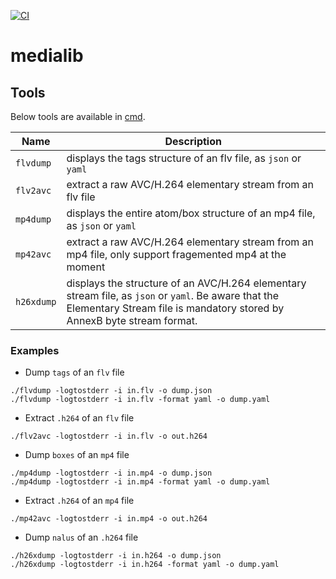 [![CI](https://github.com/wangyoucao577/medialib/actions/workflows/ci.yml/badge.svg)](https://github.com/wangyoucao577/medialib/actions/workflows/ci.yml)    
# medialib

## Tools
Below tools are available in [cmd](cmd).     

| Name | Description | 
| - | - |
| `flvdump` | displays the tags structure of an flv file, as `json` or `yaml` |
| `flv2avc` | extract a raw AVC/H.264 elementary stream from an flv file |
| `mp4dump` | displays the entire atom/box structure of an mp4 file, as `json` or `yaml` |
| `mp42avc` | extract a raw AVC/H.264 elementary stream from an mp4 file, only support fragemented mp4 at the moment |
| `h26xdump`| displays the structure of an AVC/H.264 elementary stream file, as `json` or `yaml`. Be aware that the Elementary Stream file is mandatory stored by AnnexB byte stream format. |

### Examples     

- Dump `tags` of an `flv` file    

```
./flvdump -logtostderr -i in.flv -o dump.json
./flvdump -logtostderr -i in.flv -format yaml -o dump.yaml 
```

- Extract `.h264` of an `flv` file 

```
./flv2avc -logtostderr -i in.flv -o out.h264 
```

- Dump `boxes` of an `mp4` file    

```
./mp4dump -logtostderr -i in.mp4 -o dump.json
./mp4dump -logtostderr -i in.mp4 -format yaml -o dump.yaml 
```

- Extract `.h264` of an `mp4` file 

```
./mp42avc -logtostderr -i in.mp4 -o out.h264 
```

- Dump `nalus` of an `.h264` file

```
./h26xdump -logtostderr -i in.h264 -o dump.json
./h26xdump -logtostderr -i in.h264 -format yaml -o dump.yaml 
```

